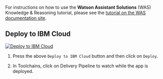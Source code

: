 
For instructions on how to use the **Watson Assistant Solutions** (WAS) Knowledge & Reasoning tutorial, please see the [tutorial on the WAS documentation site](https://watson-personal-assistant.github.io/developer/knowledge/about-tutorial/).


## Deploy to IBM Cloud
[![Deploy to IBM Cloud](https://bluemix.net/deploy/button.png)](https://bluemix.net/deploy?repository=https://github.com/janmejayadas/Proactiveagent.git)

1. Press the above `Deploy to IBM Cloud` button and then click on `Deploy`.

2. In Toolchains, click on Delivery Pipeline to watch while the app is deployed.

